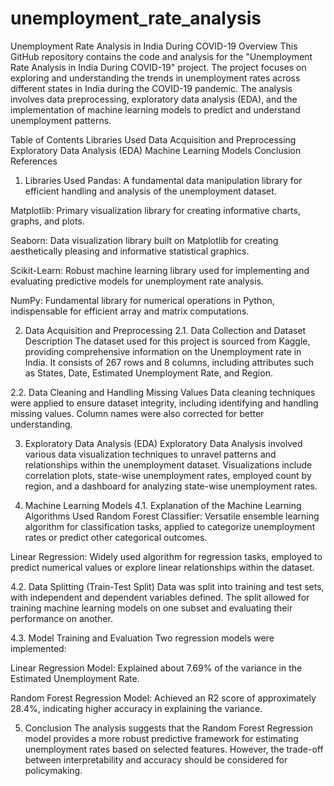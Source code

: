 # unemployment_rate_analysis
Unemployment Rate Analysis in India During COVID-19
Overview
This GitHub repository contains the code and analysis for the "Unemployment Rate Analysis in India During COVID-19" project. The project focuses on exploring and understanding the trends in unemployment rates across different states in India during the COVID-19 pandemic. The analysis involves data preprocessing, exploratory data analysis (EDA), and the implementation of machine learning models to predict and understand unemployment patterns.

Table of Contents
Libraries Used
Data Acquisition and Preprocessing
Exploratory Data Analysis (EDA)
Machine Learning Models
Conclusion
References
1. Libraries Used
Pandas: A fundamental data manipulation library for efficient handling and analysis of the unemployment dataset.

Matplotlib: Primary visualization library for creating informative charts, graphs, and plots.

Seaborn: Data visualization library built on Matplotlib for creating aesthetically pleasing and informative statistical graphics.

Scikit-Learn: Robust machine learning library used for implementing and evaluating predictive models for unemployment rate analysis.

NumPy: Fundamental library for numerical operations in Python, indispensable for efficient array and matrix computations.

2. Data Acquisition and Preprocessing
2.1. Data Collection and Dataset Description
The dataset used for this project is sourced from Kaggle, providing comprehensive information on the Unemployment rate in India. It consists of 267 rows and 8 columns, including attributes such as States, Date, Estimated Unemployment Rate, and Region.

2.2. Data Cleaning and Handling Missing Values
Data cleaning techniques were applied to ensure dataset integrity, including identifying and handling missing values. Column names were also corrected for better understanding.

3. Exploratory Data Analysis (EDA)
Exploratory Data Analysis involved various data visualization techniques to unravel patterns and relationships within the unemployment dataset. Visualizations include correlation plots, state-wise unemployment rates, employed count by region, and a dashboard for analyzing state-wise unemployment rates.

4. Machine Learning Models
4.1. Explanation of the Machine Learning Algorithms Used
Random Forest Classifier: Versatile ensemble learning algorithm for classification tasks, applied to categorize unemployment rates or predict other categorical outcomes.

Linear Regression: Widely used algorithm for regression tasks, employed to predict numerical values or explore linear relationships within the dataset.

4.2. Data Splitting (Train-Test Split)
Data was split into training and test sets, with independent and dependent variables defined. The split allowed for training machine learning models on one subset and evaluating their performance on another.

4.3. Model Training and Evaluation
Two regression models were implemented:

Linear Regression Model: Explained about 7.69% of the variance in the Estimated Unemployment Rate.

Random Forest Regression Model: Achieved an R2 score of approximately 28.4%, indicating higher accuracy in explaining the variance.

5. Conclusion
The analysis suggests that the Random Forest Regression model provides a more robust predictive framework for estimating unemployment rates based on selected features. However, the trade-off between interpretability and accuracy should be considered for policymaking.






